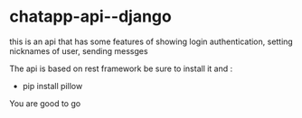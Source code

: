 # chatapp-api--django
this is an api that has some features of showing login authentication, setting nicknames of user, sending messges

The api is based on rest framework be sure to install it and  :
- pip install pillow

You are good to go
